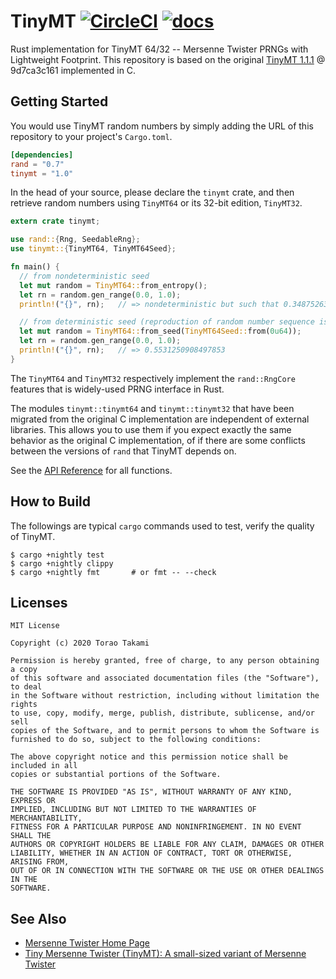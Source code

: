 # TinyMT [![CircleCI](https://circleci.com/gh/torao/tinymt.svg?style=svg)](https://circleci.com/gh/torao/tinymt) [![docs](https://docs.rs/tinymt/badge.svg?version=0.6.21)](https://docs.rs/tinymt)

Rust implementation for TinyMT 64/32 -- Mersenne Twister PRNGs with Lightweight Footprint. This repository is based on
the original [TinyMT 1.1.1](https://github.com/MersenneTwister-Lab/TinyMT) @ 9d7ca3c161 implemented in C.

## Getting Started

You would use TinyMT random numbers by simply adding the URL of this repository to your project's `Cargo.toml`.

```toml
[dependencies]
rand = "0.7"
tinymt = "1.0"
```

In the head of your source, please declare the `tinymt` crate, and then  retrieve random numbers using `TinyMT64` or
its 32-bit edition, `TinyMT32`.

```rust
extern crate tinymt;

use rand::{Rng, SeedableRng};
use tinymt::{TinyMT64, TinyMT64Seed};

fn main() {
  // from nondeterministic seed
  let mut random = TinyMT64::from_entropy();
  let rn = random.gen_range(0.0, 1.0);
  println!("{}", rn);   // => nondeterministic but such that 0.3487526381670172

  // from deterministic seed (reproduction of random number sequence is possible)
  let mut random = TinyMT64::from_seed(TinyMT64Seed::from(0u64));
  let rn = random.gen_range(0.0, 1.0);
  println!("{}", rn);   // => 0.5531250908497853
}
```

The `TinyMT64` and `TinyMT32` respectively implement the `rand::RngCore` features that is widely-used PRNG interface in
Rust.

The modules `tinymt::tinymt64` and `tinymt::tinymt32` that have been migrated from the original C implementation are
independent of external libraries. This allows you to use them if you expect exactly the same behavior as the original
C implementation, of if there are some conflicts between the versions of `rand` that TinyMT depends on.

See the [API Reference](doc/api/tinymt/index.html) for all functions.

## How to Build

The followings are typical `cargo` commands used to test, verify the quality of TinyMT.

```
$ cargo +nightly test
$ cargo +nightly clippy
$ cargo +nightly fmt       # or fmt -- --check
```

## Licenses

```
MIT License

Copyright (c) 2020 Torao Takami

Permission is hereby granted, free of charge, to any person obtaining a copy
of this software and associated documentation files (the "Software"), to deal
in the Software without restriction, including without limitation the rights
to use, copy, modify, merge, publish, distribute, sublicense, and/or sell
copies of the Software, and to permit persons to whom the Software is
furnished to do so, subject to the following conditions:

The above copyright notice and this permission notice shall be included in all
copies or substantial portions of the Software.

THE SOFTWARE IS PROVIDED "AS IS", WITHOUT WARRANTY OF ANY KIND, EXPRESS OR
IMPLIED, INCLUDING BUT NOT LIMITED TO THE WARRANTIES OF MERCHANTABILITY,
FITNESS FOR A PARTICULAR PURPOSE AND NONINFRINGEMENT. IN NO EVENT SHALL THE
AUTHORS OR COPYRIGHT HOLDERS BE LIABLE FOR ANY CLAIM, DAMAGES OR OTHER
LIABILITY, WHETHER IN AN ACTION OF CONTRACT, TORT OR OTHERWISE, ARISING FROM,
OUT OF OR IN CONNECTION WITH THE SOFTWARE OR THE USE OR OTHER DEALINGS IN THE
SOFTWARE.
```

## See Also

* [Mersenne Twister Home Page](http://www.math.sci.hiroshima-u.ac.jp/~m-mat/MT/mt.html)
* [Tiny Mersenne Twister (TinyMT): A small-sized variant of Mersenne Twister](http://www.math.sci.hiroshima-u.ac.jp/~m-mat/MT/TINYMT/index.html)

